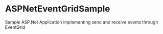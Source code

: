# ASPNetEventGridSample
Sample ASP.Net Application implementing send and receive events through EventGrid

